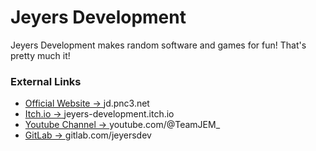 # Jeyers Development

Jeyers Development makes random software and games for fun!
That's pretty much it!

### External Links

- [Official Website -> ](href)jd.pnc3.net
- [Itch.io -> ](href)jeyers-development.itch.io
- [Youtube Channel -> ](href)youtube.com/@TeamJEM_
- [GitLab -> ](href)gitlab.com/jeyersdev
